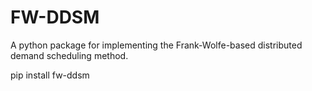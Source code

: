 # FW-DDSM

A python package for implementing the Frank-Wolfe-based distributed demand scheduling method. 

pip install fw-ddsm
